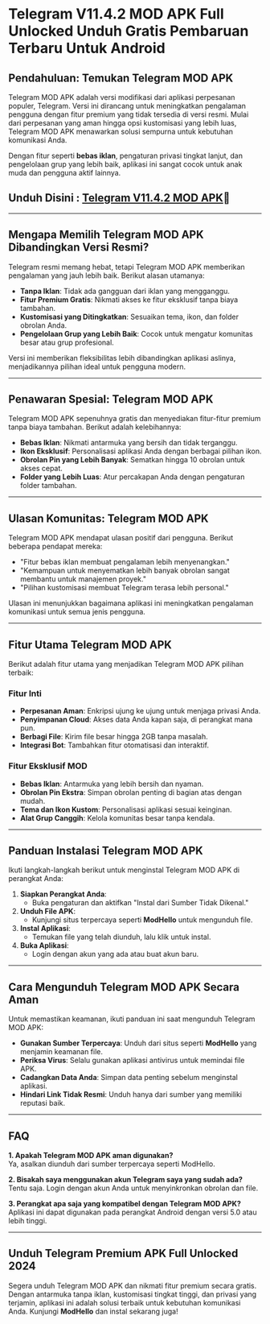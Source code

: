 # Telegram V11.4.2 MOD APK Full Unlocked Unduh Gratis Pembaruan Terbaru Untuk Android

## Pendahuluan: Temukan Telegram MOD APK  

Telegram MOD APK adalah versi modifikasi dari aplikasi perpesanan populer, Telegram. Versi ini dirancang untuk meningkatkan pengalaman pengguna dengan fitur premium yang tidak tersedia di versi resmi. Mulai dari perpesanan yang aman hingga opsi kustomisasi yang lebih luas, Telegram MOD APK menawarkan solusi sempurna untuk kebutuhan komunikasi Anda.  

Dengan fitur seperti **bebas iklan**, pengaturan privasi tingkat lanjut, dan pengelolaan grup yang lebih baik, aplikasi ini sangat cocok untuk anak muda dan pengguna aktif lainnya.  


## Unduh Disini : [Telegram V11.4.2 MOD APK](https://modhello.com/telegram/)🎉
---

## Mengapa Memilih Telegram MOD APK Dibandingkan Versi Resmi?  

Telegram resmi memang hebat, tetapi Telegram MOD APK memberikan pengalaman yang jauh lebih baik. Berikut alasan utamanya:  

- **Tanpa Iklan**: Tidak ada gangguan dari iklan yang mengganggu.  
- **Fitur Premium Gratis**: Nikmati akses ke fitur eksklusif tanpa biaya tambahan.  
- **Kustomisasi yang Ditingkatkan**: Sesuaikan tema, ikon, dan folder obrolan Anda.  
- **Pengelolaan Grup yang Lebih Baik**: Cocok untuk mengatur komunitas besar atau grup profesional.  

Versi ini memberikan fleksibilitas lebih dibandingkan aplikasi aslinya, menjadikannya pilihan ideal untuk pengguna modern.  

---

## Penawaran Spesial: Telegram MOD APK  

Telegram MOD APK sepenuhnya gratis dan menyediakan fitur-fitur premium tanpa biaya tambahan. Berikut adalah kelebihannya:  

- **Bebas Iklan**: Nikmati antarmuka yang bersih dan tidak terganggu.  
- **Ikon Eksklusif**: Personalisasi aplikasi Anda dengan berbagai pilihan ikon.  
- **Obrolan Pin yang Lebih Banyak**: Sematkan hingga 10 obrolan untuk akses cepat.  
- **Folder yang Lebih Luas**: Atur percakapan Anda dengan pengaturan folder tambahan.  

---

## Ulasan Komunitas: Telegram MOD APK  

Telegram MOD APK mendapat ulasan positif dari pengguna. Berikut beberapa pendapat mereka:  

- "Fitur bebas iklan membuat pengalaman lebih menyenangkan."  
- "Kemampuan untuk menyematkan lebih banyak obrolan sangat membantu untuk manajemen proyek."  
- "Pilihan kustomisasi membuat Telegram terasa lebih personal."  

Ulasan ini menunjukkan bagaimana aplikasi ini meningkatkan pengalaman komunikasi untuk semua jenis pengguna.  

---

## Fitur Utama Telegram MOD APK  

Berikut adalah fitur utama yang menjadikan Telegram MOD APK pilihan terbaik:  

### Fitur Inti  
- **Perpesanan Aman**: Enkripsi ujung ke ujung untuk menjaga privasi Anda.  
- **Penyimpanan Cloud**: Akses data Anda kapan saja, di perangkat mana pun.  
- **Berbagi File**: Kirim file besar hingga 2GB tanpa masalah.  
- **Integrasi Bot**: Tambahkan fitur otomatisasi dan interaktif.  

### Fitur Eksklusif MOD  
- **Bebas Iklan**: Antarmuka yang lebih bersih dan nyaman.  
- **Obrolan Pin Ekstra**: Simpan obrolan penting di bagian atas dengan mudah.  
- **Tema dan Ikon Kustom**: Personalisasi aplikasi sesuai keinginan.  
- **Alat Grup Canggih**: Kelola komunitas besar tanpa kendala.  

---

## Panduan Instalasi Telegram MOD APK  

Ikuti langkah-langkah berikut untuk menginstal Telegram MOD APK di perangkat Anda:  

1. **Siapkan Perangkat Anda**:  
   - Buka pengaturan dan aktifkan "Instal dari Sumber Tidak Dikenal."  
2. **Unduh File APK**:  
   - Kunjungi situs terpercaya seperti **ModHello** untuk mengunduh file.  
3. **Instal Aplikasi**:  
   - Temukan file yang telah diunduh, lalu klik untuk instal.  
4. **Buka Aplikasi**:  
   - Login dengan akun yang ada atau buat akun baru.  

---

## Cara Mengunduh Telegram MOD APK Secara Aman  

Untuk memastikan keamanan, ikuti panduan ini saat mengunduh Telegram MOD APK:  

- **Gunakan Sumber Terpercaya**: Unduh dari situs seperti **ModHello** yang menjamin keamanan file.  
- **Periksa Virus**: Selalu gunakan aplikasi antivirus untuk memindai file APK.  
- **Cadangkan Data Anda**: Simpan data penting sebelum menginstal aplikasi.  
- **Hindari Link Tidak Resmi**: Unduh hanya dari sumber yang memiliki reputasi baik.  

---

## FAQ  

**1. Apakah Telegram MOD APK aman digunakan?**  
Ya, asalkan diunduh dari sumber terpercaya seperti ModHello.  

**2. Bisakah saya menggunakan akun Telegram saya yang sudah ada?**  
Tentu saja. Login dengan akun Anda untuk menyinkronkan obrolan dan file.  

**3. Perangkat apa saja yang kompatibel dengan Telegram MOD APK?**  
Aplikasi ini dapat digunakan pada perangkat Android dengan versi 5.0 atau lebih tinggi.  

---

## Unduh Telegram Premium APK Full Unlocked 2024  

Segera unduh Telegram MOD APK dan nikmati fitur premium secara gratis. Dengan antarmuka tanpa iklan, kustomisasi tingkat tinggi, dan privasi yang terjamin, aplikasi ini adalah solusi terbaik untuk kebutuhan komunikasi Anda. Kunjungi **ModHello** dan instal sekarang juga!  
